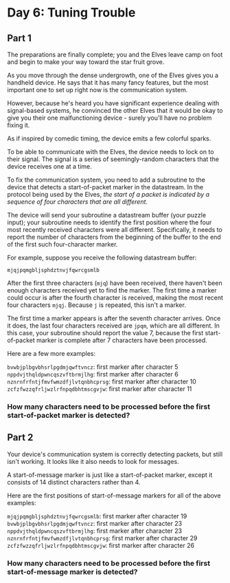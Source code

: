 # Day 6: Tuning Trouble

## Part 1

The preparations are finally complete; you and the Elves leave 
camp on foot and begin to make your way toward the star fruit grove.

As you move through the dense undergrowth, one of the Elves gives you
a handheld device. He says that it has many fancy features, but the
most important one to set up right now is the communication system.

However, because he's heard you have significant experience dealing
with signal-based systems, he convinced the other Elves that it would
be okay to give you their one malfunctioning device - surely you'll
have no problem fixing it.

As if inspired by comedic timing, the device emits a few colorful
sparks.

To be able to communicate with the Elves, the device needs to lock
on to their signal. The signal is a series of seemingly-random
characters that the device receives one at a time.

To fix the communication system, you need to add a subroutine to
the device that detects a start-of-packet marker in the datastream.
In the protocol being used by the Elves, *the start of a packet is
indicated by a sequence of four characters that are all different*.

The device will send your subroutine a datastream buffer (your
puzzle input); your subroutine needs to identify the first position
where the four most recently received characters were all different.
Specifically, it needs to report the number of characters from the
beginning of the buffer to the end of the first such four-character
marker.

For example, suppose you receive the following datastream buffer:

```
mjqjpqmgbljsphdztnvjfqwrcgsmlb
```

After the first three characters (`mjq`) have been received, there
haven't been enough characters received yet to find the marker. The
first time a marker could occur is after the fourth character is
received, making the most recent four characters `mjqj`. Because `j`
is repeated, this isn't a marker.

The first time a marker appears is after the seventh character arrives.
Once it does, the last four characters received are `jpqm`, which are all
different. In this case, your subroutine should report the value 7,
because the first start-of-packet marker is complete after 7 characters
have been processed.

Here are a few more examples:

`bvwbjplbgvbhsrlpgdmjqwftvncz`: first marker after character 5
`nppdvjthqldpwncqszvftbrmjlhg`: first marker after character 6
`nznrnfrfntjfmvfwmzdfjlvtqnbhcprsg`: first marker after character 10
`zcfzfwzzqfrljwzlrfnpqdbhtmscgvjw`: first marker after character 11

### **How many characters need to be processed before the first start-of-packet marker is detected?**

## Part 2

Your device's communication system is correctly detecting packets, but still isn't working. It looks like it also needs to look for messages.

A start-of-message marker is just like a start-of-packet marker, except it consists of 14 distinct characters rather than 4.

Here are the first positions of start-of-message markers for all of the above examples:

`mjqjpqmgbljsphdztnvjfqwrcgsmlb`: first marker after character 19
`bvwbjplbgvbhsrlpgdmjqwftvncz`: first marker after character 23
`nppdvjthqldpwncqszvftbrmjlhg`: first marker after character 23
`nznrnfrfntjfmvfwmzdfjlvtqnbhcprsg`: first marker after character 29
`zcfzfwzzqfrljwzlrfnpqdbhtmscgvjw`: first marker after character 26

### **How many characters need to be processed before the first start-of-message marker is detected?**
